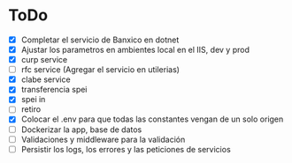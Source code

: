 # ToDo
- [x] Completar el servicio de Banxico en dotnet
- [x] Ajustar los parametros en ambientes local en el IIS, dev y prod
- [X] curp service
- [ ] rfc service (Agregar el servicio en utilerias)
- [x] clabe service
- [x] transferencia spei 
- [x] spei in
- [ ] retiro
- [x] Colocar el .env para que todas las constantes vengan de un solo origen
- [ ] Dockerizar la app, base de datos
- [ ] Validaciones y middleware para la validación
- [ ] Persistir los logs, los errores y las peticiones de servicios
